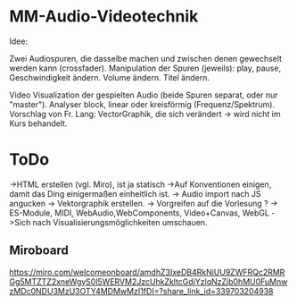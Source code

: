 # MM-Audio-Videotechnik

Idee: 

Zwei Audiospuren, die dasselbe machen und zwischen denen gewechselt werden kann (crossfader).
Manipulation der Spuren (jeweils):
play, pause, Geschwindigkeit ändern. Volume ändern.
Titel ändern.

Video
Visualization der gespielten Audio (beide Spuren separat, oder nur "master").
Analyser block, linear oder kreisförmig (Frequenz/Spektrum).
Vorschlag von Fr. Lang: VectorGraphik, die sich verändert -> wird nicht im Kurs behandelt.

# ToDo
->HTML erstellen (vgl. Miro), ist ja statisch
->Auf Konventionen einigen, damit das Ding einigermaßen einheitlich ist.
-> Audio import nach JS angucken
-> Vektorgraphik erstellen.
-> Vorgreifen auf die Vorlesung ? -> ES-Module, MIDI, WebAudio,WebComponents, Video+Canvas, WebGL
->Sich nach Visualisierungsmöglichkeiten umschauen.
## Miroboard
https://miro.com/welcomeonboard/amdhZ3IxeDB4RkNiUU9ZWFRQc2RMRGg5MTZTZ2xneWgyS0l5WERVM2JzcUhkZkltcGdjYzlqNzZjb0hMU0FuMnwzMDc0NDU3MzU3OTY4MDMwMzI1fDI=?share_link_id=339703204938
